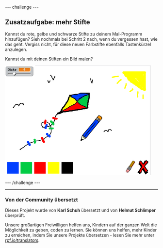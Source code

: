 --- challenge ---

## Zusatzaufgabe: mehr Stifte

Kannst du rote, gelbe und schwarze Stifte zu deinem Mal-Programm hinzufügen? Sieh nochmals bei Schritt 2 nach, wenn du vergessen hast, wie das geht. Vergiss nicht, für diese neuen Farbstifte ebenfalls Tastenkürzel anzulegen.

Kannst du mit deinen Stiften ein Bild malen?

![screenshot](images/paint-final.png)

--- /challenge ---
***
### Von der Community übersetzt 

Dieses Projekt wurde von **Karl Schuh** übersetzt und von **Helmut Schlimper** überprüft.

Unsere großartigen Freiwilligen helfen uns, Kindern auf der ganzen Welt die Möglichkeit zu geben, coden zu lernen. Sie können uns helfen, mehr Kinder zu erreichen, indem Sie unsere Projekte übersetzen - lesen Sie mehr unter [rpf.io/translators](https://rpf.io/translators).
